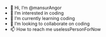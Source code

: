 - 👋 Hi, I’m @mansurAngor
- 👀 I’m interested in coding
- 🌱 I’m currently learning coding
- 💞️ I’m looking to collaborate on coding
- 📫 How to reach me uselessPersonForNow

<!---
mansurAngor/mansurAngor is a ✨ special ✨ repository because its `README.md` (this file) appears on your GitHub profile.
You can click the Preview link to take a look at your changes.
--->
